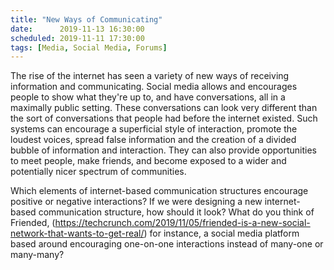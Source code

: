 ```yaml
---
title: "New Ways of Communicating"
date:      2019-11-13 16:30:00
scheduled: 2019-11-11 17:30:00
tags: [Media, Social Media, Forums]
---
```

The rise of the internet has seen a variety of new ways of receiving information and communicating. Social media allows and encourages people to show what they're up to, and have conversations, all in a maximally public setting. These conversations can look very different than the sort of conversations that people had before the internet existed. Such systems can encourage a superficial style of interaction, promote the loudest voices, spread false information and the creation of a divided bubble of information and interaction. They can also provide opportunities to meet people, make friends, and become exposed to a wider and potentially nicer spectrum of communities.

Which elements of internet-based communication structures encourage positive or negative interactions? If we were designing a new internet-based communication structure, how should it look? What do you think of Friended, (https://techcrunch.com/2019/11/05/friended-is-a-new-social-network-that-wants-to-get-real/) for instance, a social media platform based around encouraging one-on-one interactions instead of many-one or many-many?
